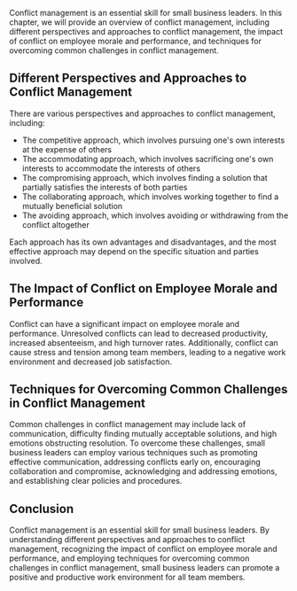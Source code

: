 
Conflict management is an essential skill for small business leaders. In this chapter, we will provide an overview of conflict management, including different perspectives and approaches to conflict management, the impact of conflict on employee morale and performance, and techniques for overcoming common challenges in conflict management.

Different Perspectives and Approaches to Conflict Management
------------------------------------------------------------

There are various perspectives and approaches to conflict management, including:

* The competitive approach, which involves pursuing one's own interests at the expense of others
* The accommodating approach, which involves sacrificing one's own interests to accommodate the interests of others
* The compromising approach, which involves finding a solution that partially satisfies the interests of both parties
* The collaborating approach, which involves working together to find a mutually beneficial solution
* The avoiding approach, which involves avoiding or withdrawing from the conflict altogether

Each approach has its own advantages and disadvantages, and the most effective approach may depend on the specific situation and parties involved.

The Impact of Conflict on Employee Morale and Performance
---------------------------------------------------------

Conflict can have a significant impact on employee morale and performance. Unresolved conflicts can lead to decreased productivity, increased absenteeism, and high turnover rates. Additionally, conflict can cause stress and tension among team members, leading to a negative work environment and decreased job satisfaction.

Techniques for Overcoming Common Challenges in Conflict Management
------------------------------------------------------------------

Common challenges in conflict management may include lack of communication, difficulty finding mutually acceptable solutions, and high emotions obstructing resolution. To overcome these challenges, small business leaders can employ various techniques such as promoting effective communication, addressing conflicts early on, encouraging collaboration and compromise, acknowledging and addressing emotions, and establishing clear policies and procedures.

Conclusion
----------

Conflict management is an essential skill for small business leaders. By understanding different perspectives and approaches to conflict management, recognizing the impact of conflict on employee morale and performance, and employing techniques for overcoming common challenges in conflict management, small business leaders can promote a positive and productive work environment for all team members.

